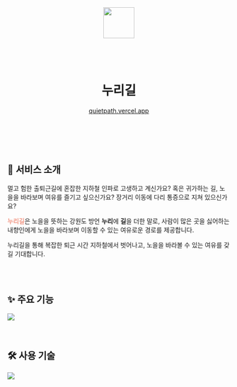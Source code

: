 <div style="display: flex; flex-direction:column; justify-content:center;align-items:center">

<img src="https://user-images.githubusercontent.com/88662637/225975027-5a9d6bb4-7387-4459-88a2-9a3800288a13.png" style="width:70px; height: 70px;">

<hr />

<p style="text-align: center">
  <h1 style="width:100%; text-align: center">누리길</h1>
  <a href="https://quietpath.vercel.app/">quietpath.vercel.app</a>
</p>

<br />
<br />
<br />

</div>

## 🏅 서비스 소개

멀고 험한 출퇴근길에 혼잡한 지하철 인파로 고생하고 계신가요? 혹은 귀가하는 길, 노을을 바라보며 여유를 즐기고 싶으신가요? 장거리 이동에 다리 통증으로 지쳐 있으신가요?

<span style="color:#f29886; font-weight:600">누리길</span>은 노을을 뜻하는 강원도 방언 <span style="font-weight:600">누리</span>에 <span style="font-weight:600">길</span>을 더한 말로, 사람이 많은 곳을 싫어하는 내향인에게 노을을 바라보며 이동할 수 있는 여유로운 경로를 제공합니다.

누리길을 통해 복잡한 퇴근 시간 지하철에서 벗어나고, 노을을 바라볼 수 있는 여유를 갖길 기대합니다.

<br />
<br />

## ✨ 주요 기능

<img src="https://user-images.githubusercontent.com/88662637/225949444-b56672d7-b844-4900-9659-0817ea710514.png" />

<br />
<br />
<br />

## 🛠️ 사용 기술

<img src="https://user-images.githubusercontent.com/88662637/225974067-6e098a20-3d74-4da8-9d51-6f68d48daf09.png"/>
